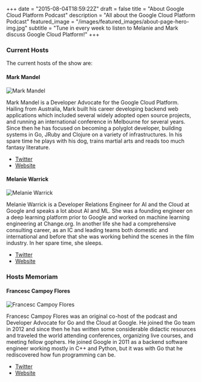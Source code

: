 +++
date = "2015-08-04T18:59:22Z"
draft = false
title = "About Google Cloud Platform Podcast"
description = "All about the Google Cloud Platform Podcast"
featured_image = "/images/featured_images/about-page-hero-img.jpg"
subtitle = "Tune in every week to listen to Melanie and Mark discuss Google Cloud Platform!"
+++

### Current Hosts

The current hosts of the show are:

#### Mark Mandel

![Mark Mandel](/images/hosts/Mark_Mandel.png)

Mark Mandel is a Developer Advocate for the Google Cloud Platform. Hailing from Australia, Mark built his career developing backend web applications which included several widely adopted open source projects, and running an international conference in Melbourne for several years. Since then he has focused on becoming a polyglot developer, building systems in Go, JRuby and Clojure on a variety of infrastructures. In his spare time he plays with his dog, trains martial arts and reads too much fantasy literature.

- [Twitter](https://www.twitter.com/neurotic)
- [Website](http://www.compoundtheory.com)

#### Melanie Warrick
![Melanie Warrick](/images/hosts/Melanie_Warrick.png)

Melanie Warrick is a Developer Relations Engineer for AI and the Cloud at Google and speaks a lot about AI and ML. She was a founding engineer on a deep learning platform prior to Google and worked on machine learning engineering at Change.org. In another life she had a comprehensive consulting career, as an IC and leading teams both domestic and international and before that she was working behind the scenes in the film industry. In her spare time, she sleeps.

- [Twitter](https://www.twitter.com/nyghtowl)
- [Website](http://www.nyghtowl.com/)

### Hosts Memoriam

#### Francesc Campoy Flores
![Francesc Campoy Flores](/images/hosts/Francesc_Campoy_Flores.png)

Francesc Campoy Flores was an original co-host of the podcast and Developer Advocate for Go and the Cloud at Google. He joined the Go team in 2012 and since then he has written some considerable didactic resources and traveled the world attending conferences, organizing live courses, and meeting fellow gophers. He joined Google in 2011 as a backend software engineer working mostly in C++ and Python, but it was with Go that he rediscovered how fun programming can be.

- [Twitter](https://www.twitter.com/francesc)
- [Website](http://www.campoy.cat/)
